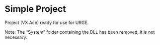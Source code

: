 # Simple Project
Project (VX Ace) ready for use for URGE.

Note: The “System” folder containing the DLL has been removed; it is not necessary.
